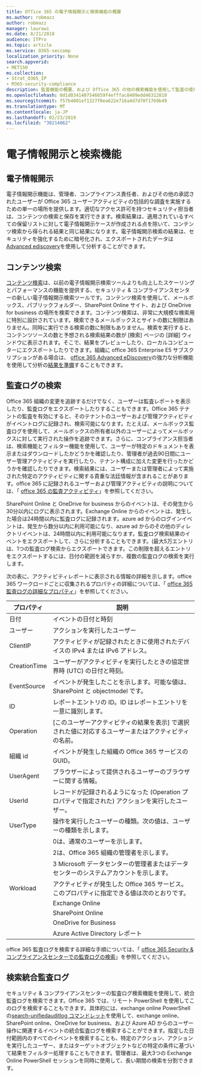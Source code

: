 ```yaml
---
title: Office 365 の電子情報開示と検索機能の概要
ms.author: robmazz
author: robmazz
manager: laurawi
ms.date: 8/21/2018
audience: ITPro
ms.topic: article
ms.service: O365-seccomp
localization_priority: None
search.appverid:
- MET150
ms.collection:
- Strat_O365_IP
- M365-security-compliance
description: 監査機能の概要、および Office 365 の他の検索機能を使用して監査の使用と透明性を実現します。
ms.openlocfilehash: 0d1d0341407546659f4efffac8409edd46312810
ms.sourcegitcommit: f57b4001ef1327f0ea622e716a4d7d78f1769b49
ms.translationtype: MT
ms.contentlocale: ja-JP
ms.lasthandoff: 02/23/2019
ms.locfileid: "30214862"
---
```

# <a name="ediscovery-and-search-features"></a>電子情報開示と検索機能 

## <a name="ediscovery"></a>電子情報開示
電子情報開示機能は、管理者、コンプライアンス責任者、およびその他の承認されたユーザーが Office 365 ユーザーアクティビティの包括的な調査を実施するための単一の場所を提供します。適切なアクセス許可を持つセキュリティ担当者は、コンテンツの検索と保存を実行できます。検索結果は、適用されているすべての保留リストに対して電子情報開示ケースが作成される点を除いて、コンテンツ検索から得られる結果と同じ結果になります。電子情報開示検索の結果は、セキュリティを強化するために暗号化され、エクスポートされたデータは[Advanced ediscovery](https://support.office.com/article/office-365-advanced-ediscovery-fd53438a-a760-45f6-9df4-861b50161ae4)を使用して分析することができます。

## <a name="content-search"></a>コンテンツ検索
[コンテンツ検索](https://support.office.com/article/Run-a-Content-Search-in-the-Office-365-Security-Compliance-Center-61852fd9-fe8a-4880-a339-cb19ed3bff4a)は、以前の電子情報開示検索ツールよりも向上したスケーリングとパフォーマンスの機能を提供する、セキュリティ & コンプライアンスセンターの新しい電子情報開示検索ツールです。コンテンツ検索を使用して、メールボックス、パブリックフォルダー、SharePoint Online サイト、および OneDrive for business の場所を検索できます。コンテンツ検索は、非常に大規模な検索用に特別に設計されています。検索できるメールボックスとサイトの数に制限はありません。同時に実行できる検索の数に制限もありません。検索を実行すると、コンテンツソースの数と予想される検索結果の数が [検索] ページの [詳細] ウィンドウに表示されます。そこで、結果をプレビューしたり、ローカルコンピューターにエクスポートしたりできます。組織に office 365 Enterprise E5 サブスクリプションがある場合は、 [office 365 Advanced eDiscovery](http://go.microsoft.com/fwlink/p/?LinkID=620116)の強力な分析機能を使用して分析の[結果を準備](https://support.office.com/article/Run-a-Content-Search-in-the-Office-365-Security-Compliance-Center-61852fd9-fe8a-4880-a339-cb19ed3bff4a#prepare)することもできます。

## <a name="audit-log-search"></a>監査ログの検索
Office 365 組織の変更を追跡するだけでなく、ユーザーは監査レポートを表示したり、監査ログをエクスポートしたりすることもできます。Office 365 テナントの監査を有効にすると、そのテナントのユーザーおよび管理アクティビティがイベントログに記録され、検索可能になります。たとえば、メールボックス監査ログを使用して、メールボックスの所有者以外のユーザーによってメールボックスに対して実行された操作を追跡できます。さらに、コンプライアンス担当者は、検索機能とフィルター機能を使用して、ユーザーが特定のドキュメントを表示またはダウンロードしたかどうかを確認したり、管理者が過去90日間にユーザー管理アクティビティを実行したり、テナント構成に加えた変更を行ったかどうかを確認したりできます。検索結果には、ユーザーまたは管理者によって実施された特定のアクティビティに関する貴重な法廷情報が含まれることがあります。office 365 に記録されるユーザーおよび管理アクティビティの説明については、「 [office 365 の監査アクティビティ](https://support.office.com/article/Search-the-audit-log-in-the-Office-365-Security-Compliance-Center-0d4d0f35-390b-4518-800e-0c7ec95e946c#auditlogevents)」を参照してください。

SharePoint Online と OneDrive for business からのイベントは、その発生から30分以内にログに表示されます。Exchange Online からのイベントは、発生した場合は24時間以内に監査ログに記録されます。azure ad からのログインイベントは、発生から数分以内に利用可能になり、azure ad からのその他のディレクトリイベントは、24時間以内に利用可能になります。監査ログ検索結果のイベントをエクスポートして、さらに分析することもできます。(最大5万エントリは、1つの監査ログ検索からエクスポートできます。この制限を超えるエントリをエクスポートするには、日付の範囲を減らすか、複数の監査ログの検索を実行します。

次の表に、アクティビティレポートに表示される情報の詳細を示します。office 365 ワークロードごとに収集されるプロパティの詳細については、「 [office 365 監査ログの詳細なプロパティ](https://support.office.com/article/detailed-properties-in-the-office-365-audit-log-ce004100-9e7f-443e-942b-9b04098fcfc3
)」を参照してください。

| プロパティ | 説明 |
|----------------|----------------------------------------------------------------------------------------------------------------------|
| 日付 | イベントの日付と時刻 |
| ユーザー | アクションを実行したユーザー |
| ClientIP | アクティビティが記録されたときに使用されたデバイスの IPv4 または IPv6 アドレス。 |
| CreationTime | ユーザーがアクティビティを実行したときの協定世界時 (UTC) の日付と時刻。 |
| EventSource | イベントが発生したことを示します。可能な値は、SharePoint と objectmodel です。 |
| ID | レポートエントリの ID。ID はレポートエントリを一意に識別します。 |
| Operation | [このユーザーアクティビティの結果を表示] で選択された値に対応するユーザーまたはアクティビティの名前。 |
| 組織 id | イベントが発生した組織の Office 365 サービスの GUID。 |
| UserAgent | ブラウザーによって提供されるユーザーのブラウザーに関する情報。 |
| UserId | レコードが記録されるようになった (Operation プロパティで指定された) アクションを実行したユーザー。 |
| UserType | 操作を実行したユーザーの種類。次の値は、ユーザーの種類を示します。 |
|  | 0は、通常のユーザーを示します。 |
|  | 2は、Office 365 組織の管理者を示します。 |
|  | 3 Microsoft データセンターの管理者またはデータセンターのシステムアカウントを示します。 |
| Workload | アクティビティが発生した Office 365 サービス。このプロパティに指定できる値は次のとおりです。 |
|  | Exchange Online |
|  | SharePoint Online |
|  | OneDrive for Business |
|  | Azure Active Directory レポート |


office 365 監査ログを検索する詳細な手順については、「 [office 365 Security & コンプライアンスセンターでの監査ログの検索](https://support.office.com/article/Search-the-audit-log-in-the-Office-365-Security-Compliance-Center-0d4d0f35-390b-4518-800e-0c7ec95e946c)」を参照してください。

## <a name="search-unified-audit-log"></a>検索統合監査ログ
セキュリティ & コンプライアンスセンターの監査ログ検索機能を使用して、統合監査ログを検索できます。Office 365 では、リモート PowerShell を使用してこのログを検索することもできます。具体的には、exchange online PowerShell の[search-unifiedauditlog コマンドレット](https://docs.microsoft.com/powershell/module/exchange/policy-and-compliance-audit/Search-UnifiedAuditLog?view=exchange-ps)を使用して、exchange online、SharePoint online、OneDrive for business、および Azure AD からのユーザー操作に関連するイベントの統合監査ログを検索することができます。指定した日付範囲内のすべてのイベントを検索することも、特定のアクション、アクションを実行したユーザー、またはターゲットオブジェクトなどの特定の条件に基づいて結果をフィルター処理することもできます。管理者は、最大3つの Exchange Online PowerShell セッションを同時に使用して、長い期間の検索を分割できます。
